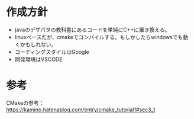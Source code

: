 # 作成方針

* javaのデザパタの教科書にあるコードを単純にC++に置き換える。
* linuxベースだが、cmakeでコンパイルする。もしかしたらwindowsでも動くかもしれない。
* コーディングスタイルはGoogle
* 開発環境はVSCODE

# 参考

CMakeの参考：　https://kamino.hatenablog.com/entry/cmake_tutorial1#sec3_1